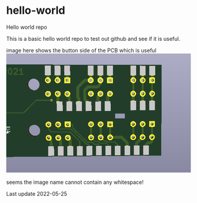 # hello-world
Hello world repo

This is a basic hello world repo to test out github and see if it is useful.

image here shows the button side of the PCB which is useful
![PCB Image](/switch_area.png)

seems the image name cannot contain any whitespace!

Last update 2022-05-25
